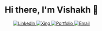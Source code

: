 <div align="center">
  <h1>Hi there, I'm Vishakh 👋</h1>
</div>

<p align="center">
  <a href="https://linkedin.com/in/cvishakh">
    <img src="https://img.shields.io/badge/LinkedIn-0077B5?style=flat&logo=linkedin&logoColor=white" alt="LinkedIn" />
  </a>
  
  <a href="https://www.xing.com/profile/Vishakh_Cheruparambath">
    <img src="https://img.shields.io/badge/Xing-006567?style=flat&logo=xing&logoColor=white" alt="Xing" />
  </a>
  
  <a href="https://cvishakh.github.io/">
    <img src="https://img.shields.io/badge/Portfolio-00C7B7?style=flat&logo=github&logoColor=white" alt="Portfolio" />
  </a>

  <a href="mailto:vishakh.cheruparambath@outlook.com">
    <img src="https://img.shields.io/badge/Email-0078D4?style=flat&logo=microsoft-outlook&logoColor=white" alt="Email" />
  </a>
</p>


